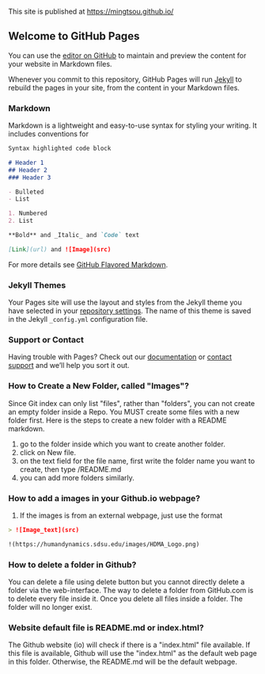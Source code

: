 This site is published at https://mingtsou.github.io/

## Welcome to GitHub Pages

You can use the [editor on GitHub](https://github.com/mingtsou/mingtsou.github.io/edit/master/README.md) to maintain and preview the content for your website in Markdown files.

Whenever you commit to this repository, GitHub Pages will run [Jekyll](https://jekyllrb.com/) to rebuild the pages in your site, from the content in your Markdown files.

### Markdown

Markdown is a lightweight and easy-to-use syntax for styling your writing. It includes conventions for

```markdown
Syntax highlighted code block

# Header 1
## Header 2
### Header 3

- Bulleted
- List

1. Numbered
2. List

**Bold** and _Italic_ and `Code` text

[Link](url) and ![Image](src)
```

For more details see [GitHub Flavored Markdown](https://guides.github.com/features/mastering-markdown/).

### Jekyll Themes

Your Pages site will use the layout and styles from the Jekyll theme you have selected in your [repository settings](https://github.com/mingtsou/mingtsou.github.io/settings). The name of this theme is saved in the Jekyll `_config.yml` configuration file.

### Support or Contact

Having trouble with Pages? Check out our [documentation](https://help.github.com/categories/github-pages-basics/) or [contact support](https://github.com/contact) and we’ll help you sort it out.

### How to Create a New Folder, called "Images"?

Since Git index can only list "files", rather than "folders", you can not create an empty folder inside a Repo. You MUST create some files with a new folder first.  Here is the steps to create a new folder with a README markdown.

1. go to the folder inside which you want to create another folder.
2. click on New file.
3. on the text field for the file name, first write the folder name you want to create, then type /README.md
4. you can add more folders similarly.


### How to add a images in your Github.io webpage?

1. If the images is from an external webpage, just use the format 
```markdown
> ![Image_text](src)

!(https://humandynamics.sdsu.edu/images/HDMA_Logo.png)
```

### How to delete a folder in Github?

You can delete a file using delete button but you cannot directly delete a folder via the web-interface. The way to delete a folder from GitHub.com is to delete every file inside it. Once you delete all files inside a folder.  The folder will no longer exist.

### Website default file is README.md or index.html?

The Github website (io) will check if there is a "index.html" file available.  If this file is available, Github will use the "index.html" as the default web page in this folder.  Otherwise, the README.md will be the default webpage. 

